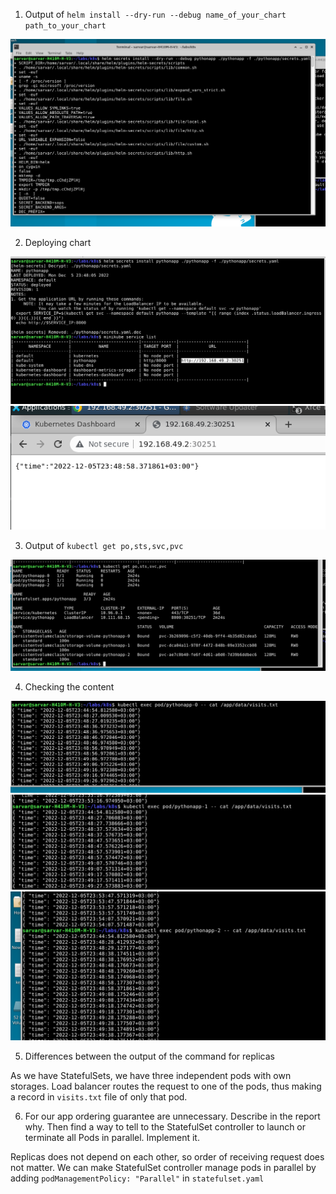 1. Output of `helm install --dry-run --debug name_of_your_chart path_to_your_chart`

![](images/13/1.png)

2. Deploying chart

![](images/13/2.png)
![](images/13/3.png)

3. Output of `kubectl get po,sts,svc,pvc`

![](images/13/4.png)

4. Checking the content

![](images/13/5.png)
![](images/13/6.png)
![](images/13/7.png)

5. Differences between the output of the command for replicas

As we have StatefulSets, we have three independent pods with own storages. 
Load balancer routes the request to one of the pods, thus making a record in `visits.txt`
file of only that pod.

6. For our app ordering guarantee are unnecessary. Describe in the report why. Then find a way to tell to the StatefulSet controller to launch or terminate all Pods in parallel. Implement it.

Replicas does not depend on each other, so order of receiving request does not matter.
We can make StatefulSet controller manage pods in parallel by adding `podManagementPolicy: "Parallel"` in `statefulset.yaml`